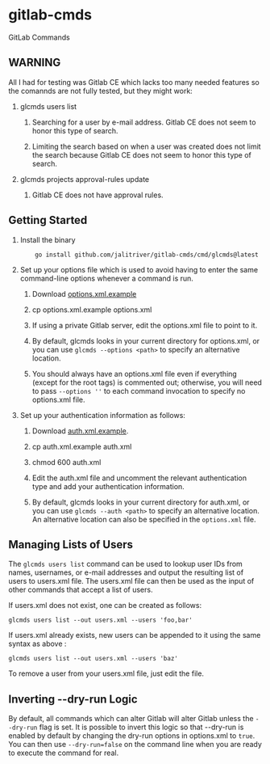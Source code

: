 # gitlab-cmds

GitLab Commands

## WARNING

All I had for testing was Gitlab CE which lacks too many needed
features so the comannds are not fully tested, but they might work:

1. glcmds users list

    1. Searching for a user by e-mail address.  Gitlab CE does not
       seem to honor this type of search.
       
    1. Limiting the search based on when a user was created does not
       limit the search because Gitlab CE does not seem to honor this
       type of search.
       
1. glcmds projects approval-rules update

    1. Gitlab CE does not have approval rules.

## Getting Started

1. Install the binary

    ```
        go install github.com/jalitriver/gitlab-cmds/cmd/glcmds@latest
    ```

1. Set up your options file which is used to avoid having to enter the
   same command-line options whenever a command is run.

    1. Download [options.xml.example](https://raw.githubusercontent.com/jalitriver/gitlab-cmds/master/options.xml.example)

    1. cp options.xml.example options.xml

    1. If using a private Gitlab server, edit the options.xml file to
       point to it.

    1. By default, glcmds looks in your current directory for
       options.xml, or you can use `glcmds --options <path>` to specify
       an alternative location.

    1. You should always have an options.xml file even if everything
       (except for the root tags) is commented out; otherwise, you
       will need to pass `--options ''` to each command invocation to
       specify no options.xml file.

1. Set up your authentication information as follows:

    1. Download [auth.xml.example](https://raw.githubusercontent.com/jalitriver/gitlab-cmds/master/auth.xml.example).

    1. cp auth.xml.example auth.xml

    1. chmod 600 auth.xml

    1. Edit the auth.xml file and uncomment the relevant
       authentication type and add your authentication information.

    1. By default, glcmds looks in your current directory for auth.xml,
       or you can use `glcmds --auth <path>` to specify an alternative
       location.  An alternative location can also be specified in the
       `options.xml` file.

## Managing Lists of Users

The `glcmds users list` command can be used to lookup user IDs from
names, usernames, or e-mail addresses and output the resulting list of
users to users.xml file.  The users.xml file can then be used as the
input of other commands that accept a list of users.

If users.xml does not exist, one can be created as follows:

 ```
 glcmds users list --out users.xml --users 'foo,bar'
 ```

If users.xml already exists, new users can be appended to it using the
same syntax as above :

 ```
 glcmds users list --out users.xml --users 'baz'
 ```

To remove a user from your users.xml file, just edit the file.

## Inverting --dry-run Logic

By default, all commands which can alter Gitlab will alter Gitlab
unless the `--dry-run` flag is set.  It is possible to invert this
logic so that --dry-run is enabled by default by changing the dry-run
options in options.xml to `true`.  You can then use `--dry-run=false`
on the command line when you are ready to execute the command for
real.
